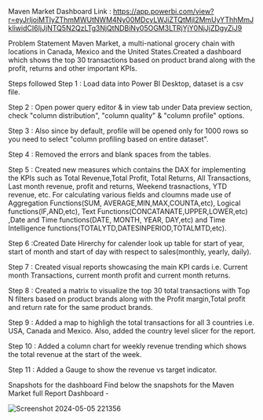 Maven Market
Dashboard Link :
https://app.powerbi.com/view?r=eyJrIjoiMTIyZThmMWUtNWM4Ny00MDcyLWJiZTQtMjI2MmUyYThhMmJkIiwidCI6IjJjNTQ5N2QzLTg3NjQtNDBiNy05OGM3LTRjYjY0NjJjZDgyZiJ9

Problem Statement
Maven Market, a multi-national grocery chain with locations in Canada, Mexico and the United States.Created a dashboard which shows the top 30 transactions based on product brand along with the profit, returns and other important KPIs.

Steps followed
Step 1 : Load data into Power BI Desktop, dataset is a csv file.

Step 2 : Open power query editor & in view tab under Data preview section, check "column distribution", "column quality" & "column profile" options.

Step 3 : Also since by default, profile will be opened only for 1000 rows so you need to select "column profiling based on entire dataset".

Step 4 : Removed the errors and blank spaces from the tables.

Step 5 : Created new measures which contains the DAX for implementing the KPIs such as Total Revenue,Total Profit, Total Returns, All Transactions, Last month revenue, profit and returns, Weekend trasnactions, YTD revenue, etc. For calculating various fields and cloumns made use of Aggregation Functions(SUM, AVERAGE,MIN,MAX,COUNTA,etc), Logical functions(IF,AND,etc), Text Functions(CONCATANATE,UPPER,LOWER,etc) ,Date and Time functions(DATE, MONTH, YEAR, DAY,etc) and Time Intelligence functions(TOTALYTD,DATESINPERIOD,TOTALMTD,etc).

Step 6 :Created Date Hirerchy for calender look up table for start of year, start of month and start of day with respect to sales(monthly, yearly, daily).

Step 7 : Created visual reports showcasing the main KPI cards i.e. Current month Transactions, current month profit and current month returns.

Step 8 : Created a matrix to visualize the top 30 total transactions with Top N filters based on product brands along with the Profit margin,Total profit and return rate for the same product brands.

Step 9 : Added a map to highligh the total transactions for all 3 countries i.e. USA, Canada and Mexico. Also, added the country level slicer for the report.

Step 10 : Added a column chart for weekly revenue trending which shows the total revenue at the start of the week.

Step 11 : Added a Gauge to show the revenue vs target indicator.

Snapshots for the dashboard
Find below the snapshots for the Maven Market full Report Dashboard -

![Screenshot 2024-05-05 221356](https://github.com/atha31071999/BI-Project-1/assets/81071748/af8a9876-b78e-483c-a60a-8f1e8e660ccb)
